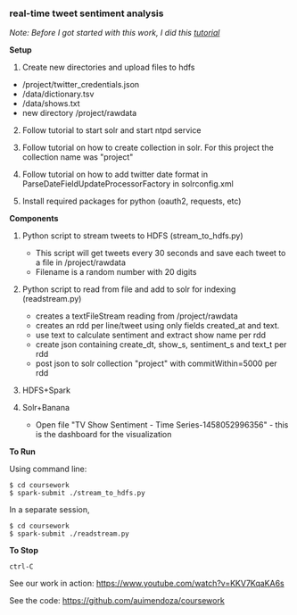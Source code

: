 ### real-time tweet sentiment analysis

_Note: Before I got started with this work, I did this [tutorial](http://hortonworks.com/hadoop-tutorial/how-to-refine-and-visualize-sentiment-data/#configure-and-start-solr)_

**Setup**

1. Create new directories and upload files to hdfs

 - /project/twitter_credentials.json
 - /data/dictionary.tsv
 - /data/shows.txt
 - new directory /project/rawdata

2. Follow tutorial to start solr and start ntpd service

3. Follow tutorial on how to create collection in solr. For this project the collection name was "project"

4. Follow tutorial on how to add twitter date format in ParseDateFieldUpdateProcessorFactory in solrconfig.xml

5. Install required packages for python (oauth2, requests, etc)

**Components**

1. Python script to stream tweets to HDFS (stream_to_hdfs.py)
   - This script will get tweets every 30 seconds and save each tweet to a file in /project/rawdata
   - Filename is a random number with 20 digits

2. Python script to read from file and add to solr for indexing (readstream.py)
   - creates a textFileStream reading from /project/rawdata
   - creates an rdd per line/tweet using only fields created_at and text.
   - use text to calculate sentiment and extract show name per rdd
   - create json containing create_dt, show_s, sentiment_s and text_t per rdd
   - post json to solr collection "project" with commitWithin=5000 per rdd

3. HDFS+Spark

4. Solr+Banana
   - Open file "TV Show Sentiment - Time Series-1458052996356" - this is the dashboard for the visualization

**To Run**

Using command line:

```
$ cd coursework
$ spark-submit ./stream_to_hdfs.py
```

In a separate session,
```
$ cd coursework
$ spark-submit ./readstream.py
```

**To Stop**

`ctrl-C`

See our work in action:
https://www.youtube.com/watch?v=KKV7KqaKA6s

See the code:
https://github.com/auimendoza/coursework
